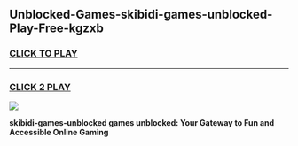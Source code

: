 
## Unblocked-Games-skibidi-games-unblocked-Play-Free-kgzxb
<h3>
<a href="https://premium76.site?title=skibidi-games-unblocked&ref=22A">CLICK TO PLAY</a></h3>
<hr>

<h3>
<a href="https://premium76.site?title=skibidi-games-unblocked&ref=22A">CLICK 2 PLAY</a>
  
</h3>

<a href="https://premium76.site?title=skibidi-games-unblocked&ref=22A"><img src="https://clearcache.store/games.png"></a>


**skibidi-games-unblocked games unblocked: Your Gateway to Fun and Accessible Online Gaming**
